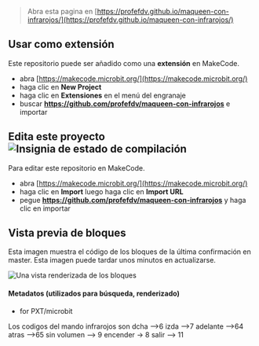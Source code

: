 
> Abra esta pagina en [https://profefdv.github.io/maqueen-con-infrarojos/](https://profefdv.github.io/maqueen-con-infrarojos/)

## Usar como extensión

Este repositorio puede ser añadido como una **extensión** en MakeCode.

* abra [https://makecode.microbit.org/](https://makecode.microbit.org/)
* haga clic en **New Project**
* haga clic en **Extensiones** en el menú del engranaje
* buscar **https://github.com/profefdv/maqueen-con-infrarojos** e importar

## Edita este proyecto ![Insignia de estado de compilación](https://github.com/profefdv/maqueen-con-infrarojos/workflows/MakeCode/badge.svg)

Para editar este repositorio en MakeCode.

* abra [https://makecode.microbit.org/](https://makecode.microbit.org/)
* haga clic en **Import** luego haga clic en **Import URL**
* pegue **https://github.com/profefdv/maqueen-con-infrarojos** y haga clic en importar

## Vista previa de bloques

Esta imagen muestra el código de los bloques de la última confirmación en master.
Esta imagen puede tardar unos minutos en actualizarse.

![Una vista renderizada de los bloques](https://github.com/profefdv/maqueen-con-infrarojos/raw/master/.github/makecode/blocks.png)

#### Metadatos (utilizados para búsqueda, renderizado)

* for PXT/microbit
<script src="https://makecode.com/gh-pages-embed.js"></script><script>makeCodeRender("{{ site.makecode.home_url }}", "{{ site.github.owner_name }}/{{ site.github.repository_name }}");</script>

Los codigos del mando infrarojos son
dcha -->6
izda -->7
adelante -->64 
atras -->65
sin volumen --> 9
encender -> 8
salir --> 11
